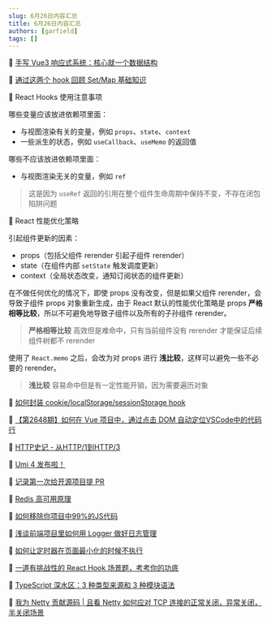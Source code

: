 ```yaml
---
slug: 6月26日内容汇总
title: 6月26日内容汇总
authors: [garfield]
tags: []
---
```


📒 [手写 Vue3 响应式系统：核心就一个数据结构](https://juejin.cn/post/7112212380397862926)

📒 [通过这两个 hook 回顾 Set/Map 基础知识](https://mp.weixin.qq.com/s/jH4LU07Jor80E-S-v-Ba0Q)

📒 React Hooks 使用注意事项

哪些变量应该放进依赖项里面：

- 与视图渲染有关的变量，例如 `props`、`state`、`context`
- 一些派生的状态，例如 `useCallback`、`useMemo` 的返回值

哪些不应该放进依赖项里面：

- 与视图渲染无关的变量，例如 `ref`

> 这是因为 `useRef` 返回的引用在整个组件生命周期中保持不变，不存在闭包陷阱问题

📒 React 性能优化策略

引起组件更新的因素：

- props（包括父组件 rerender 引起子组件 rerender）
- state（在组件内部 `setState` 触发调度更新）
- context（全局状态改变，通知订阅状态的组件更新）

在不做任何优化的情况下，即使 props 没有改变，但是如果父组件 rerender，会导致子组件 props 对象重新生成，由于 React 默认的性能优化策略是 props **严格相等比较**，所以不可避免地导致子组件以及所有的子孙组件 rerender。

> **严格相等比较** 高效但是难命中，只有当前组件没有 rerender 才能保证后续组件树都不 rerender

使用了 `React.memo` 之后，会改为对 props 进行 **浅比较**，这样可以避免一些不必要的 rerender。

> **浅比较** 容易命中但是有一定性能开销，因为需要遍历对象

📒 [如何封装 cookie/localStorage/sessionStorage hook](https://mp.weixin.qq.com/s/C5yeK40_PTz0Q-eLeyMvfQ)

📒 [【第2648期】如何在 Vue 项目中，通过点击 DOM 自动定位VSCode中的代码行](https://mp.weixin.qq.com/s/uXJfgG52zGRedsy9bOqYYg)

📒 [HTTP史记 - 从HTTP/1到HTTP/3](https://juejin.cn/post/7111507179881889800)

📒 [Umi 4 发布啦！](https://mp.weixin.qq.com/s/UG4TlbADwQ5L9qxcS03x0Q)

📒 [记录第一次给开源项目提 PR](https://mp.weixin.qq.com/s/kTKBlpuWCC6T1xuiQSulsw)

📒 [Redis 高可用原理](https://mp.weixin.qq.com/s/qG4MDeYGQJkZU4qSLj3JiA)

📒 [如何移除你项目中99%的JS代码](https://juejin.cn/post/7111485285652758535)

📒 [浅谈前端项目里如何用 Logger 做好日志管理](https://juejin.cn/post/7111201034264903688)

📒 [如何让定时器在页面最小化的时候不执行](https://mp.weixin.qq.com/s/HjhkNP2eIWLxpLekPcSG8A)

📒 [一道有挑战性的 React Hook 场景题，考考你的功底](https://juejin.cn/post/7111120700768780301)

📒 [TypeScript 深水区：3 种类型来源和 3 种模块语法](https://juejin.cn/post/7111112135903543332)

📒 [我为 Netty 贡献源码 | 且看 Netty 如何应对 TCP 连接的正常关闭，异常关闭，半关闭场景](https://mp.weixin.qq.com/s/lfV-7drnRjjNq65KxiT0gg)
